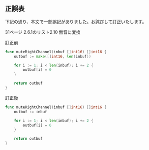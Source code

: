 ## 正誤表

下記の通り、本文で一部誤記がありました。お詫びして訂正いたします。 

31ページ
2.6.1のリスト2.10 無音に変換

訂正前
```go
func muteRightChannel(inbuf []int16) []int16 {
	outbuf := make([]int16, len(inbuf))

	for i := 1; i < len(inbuf); i += 2 {
		outbuf[i] = 0
	}

	return outbuf
}
```

訂正後
```go
func muteRightChannel(inbuf []int16) []int16 {
	outbuf := inbuf

	for i := 1; i < len(inbuf); i += 2 {
		outbuf[i] = 0
	}

	return outbuf
}
```